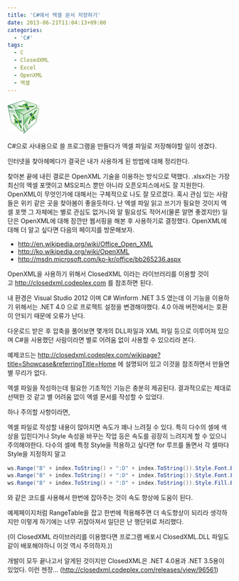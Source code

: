 ```yaml
---
title: 'C#에서 엑셀 문서 저장하기'
date: 2013-06-21T11:04:13+09:00
categories:
  - 'C#'
tags:
  - C
  - ClosedXML
  - Excel
  - OpenXML
  - 엑셀
---
```

![](/assets/images/ClosedXML_small2.png)

C#으로 사내용으로 쓸 프로그램을 만들다가 엑셀 파일로 저장해야할 일이 생겼다.

인터넷을 찾아헤메다가 결국은 내가 사용하게 된 방법에 대해 정리한다.

찾아본 끝에 내린 결로은 OpenXML 기술을 이용하는 방식으로 택했다. .xlsx라는 가장 최신의 엑셀 포맷이고 MS오피스 뿐만 아니라 오픈오피스에서도 잘 지원한다. OpenXML이 무엇인가에 대해서는 구체적으로 나도 잘 모르겠다. 혹시 관심 있는 사람들은 위키 같은 곳을 찾아봄이 좋을듯하다. 난 엑셀 파일 읽고 쓰기가 필요한 것이지 엑셀 포맷 그 자체에는 별로 관심도 없거니와 알 필요성도 적어서(물론 알면 좋겠지만) 일단은 OpenXML에 대해 잠깐만 웹서핑을 해본 후 사용하기로 결정했다. OpenXML에 대해 더 알고 싶다면 다음의 페이지를 방문해보자.

  * <http://en.wikipedia.org/wiki/Office_Open_XML>
  * <http://ko.wikipedia.org/wiki/OpenXML>
  * <http://msdn.microsoft.com/ko-kr/office/bb265236.aspx>

OpenXML을 사용하기 위해서 ClosedXML 이라는 라이브러리를 이용할 것이고 <http://closedxml.codeplex.com> 를 참조하면 된다.

내 환경은 Visual Studio 2012 이며 C# Winform .NET 3.5 였는데 이 기능을 이용하기 위해서는 .NET 4.0 으로 프로젝트 설정을 변경해야했다. 4.0 아래 버전에서는 호환이 안되기 때문에 오류가 난다.

다운로드 받은 후 압축을 풀어보면 몇개의 DLL파일과 XML 파일 등으로 이루어져 있으며 C#을 사용했던 사람이라면 별로 어려움 없이 사용할 수 있으리라 본다.

예제코드는 <http://closedxml.codeplex.com/wikipage?title=Showcase&referringTitle=Home> 에 설명되어 있고 이것을 참조하면서 만들면 별 무리가 없다.

엑셀 파일을 작성하는데 필요한 기초적인 기능은 충분히 제공된다. 결과적으로는 제대로 선택한 것 같고 별 어려움 없이 엑셀 문서를 작성할 수 있었다.

하나 주의할 사항이라면,

엑셀 파일로 작성할 내용이 많아지면 속도가 꽤나 느려질 수 있다. 특히 다수의 셀에 색상을 입힌다거나 Style 속성을 바꾸는 작업 등은 속도를 굉장히 느려지게 할 수 있으니 주의해야한다. 다수의 셀에 특정 Style을 적용하고 싶다면 for 루프를 돌면서 각 셀마다 Style을 지정하지 말고

```csharp
ws.Range("B" + index.ToString() + ":D" + index.ToString()).Style.Font.Bold = true;
ws.Range("B" + index.ToString() + ":D" + index.ToString()).Style.Font.FontColor = XLColor.White;
ws.Range("B" + index.ToString() + ":D" + index.ToString()).Style.Fill.BackgroundColor = XLColor.Black;
```

와 같은 코드를 사용해서 한번에 잡아주는 것이 속도 향상에 도움이 된다.

예제페이지처럼 RangeTable을 잡고 한번에 적용해주면 더 속도향상이 되리라 생각하지만 이렇게 하기에는 너무 귀찮아져서 일단은 난 행단위로 처리했다.

(이 ClosedXML 라이브러리를 이용했다면 프로그램 배포시 ClosedXML.DLL 파일도 같이 배포해야하니 이것 역시 주의하자.))

개발이 모두 끝나고서 알게된 것이지만 ClosedXML은 .NET 4.0용과 .NET 3.5용이 있었다. 이런 젠쟝... (<http://closedxml.codeplex.com/releases/view/96561>)
